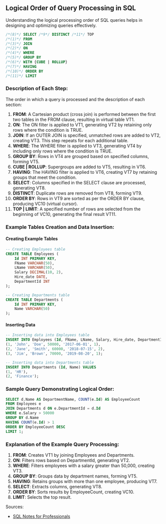 
## Logical Order of Query Processing in SQL

Understanding the logical processing order of SQL queries helps in designing and optimizing queries effectively.

```sql
/*(8)*/ SELECT /*9*/ DISTINCT /*11*/ TOP
/*(1)*/ FROM
/*(3)*/ JOIN
/*(2)*/ ON
/*(4)*/ WHERE
/*(5)*/ GROUP BY
/*(6)*/ WITH {CUBE | ROLLUP}
/*(7)*/ HAVING
/*(10)*/ ORDER BY
/*(11)*/ LIMIT
```

### Description of Each Step:

The order in which a query is processed and the description of each section:

1. **FROM**: A Cartesian product (cross join) is performed between the first two tables in the FROM clause, resulting in virtual table VT1.
2. **ON**: The ON filter is applied to VT1, generating VT2 by retaining only rows where the condition is TRUE.
3. **JOIN**: If an OUTER JOIN is specified, unmatched rows are added to VT2, creating VT3. This step repeats for each additional table.
4. **WHERE**: The WHERE filter is applied to VT3, generating VT4 by including only rows where the condition is TRUE.
5. **GROUP BY**: Rows in VT4 are grouped based on specified columns, forming VT5.
6. **CUBE | ROLLUP**: Supergroups are added to VT5, resulting in VT6.
7. **HAVING**: The HAVING filter is applied to VT6, creating VT7 by retaining groups that meet the condition.
8. **SELECT**: Columns specified in the SELECT clause are processed, generating VT8.
9. **DISTINCT**: Duplicate rows are removed from VT8, forming VT9.
10. **ORDER BY**: Rows in VT9 are sorted as per the ORDER BY clause, producing VC10 (virtual cursor).
11. **TOP | LIMIT**: A specified number of rows are selected from the beginning of VC10, generating the final result VT11.

### Example Tables Creation and Data Insertion:

#### Creating Example Tables

```sql
-- Creating Employees table
CREATE TABLE Employees (
    Id INT PRIMARY KEY,
    FName VARCHAR(50),
    LName VARCHAR(50),
    Salary DECIMAL(10, 2),
    Hire_date DATE,
    DepartmentId INT
);

-- Creating Departments table
CREATE TABLE Departments (
    Id INT PRIMARY KEY,
    Name VARCHAR(50)
);
```

#### Inserting Data

```sql
-- Inserting data into Employees table
INSERT INTO Employees (Id, FName, LName, Salary, Hire_date, DepartmentId) VALUES
(1, 'John', 'Doe', 50000, '2017-06-01', 1),
(2, 'Jane', 'Smith', 60000, '2018-07-15', 2),
(3, 'Jim', 'Brown', 70000, '2019-08-20', 1);

-- Inserting data into Departments table
INSERT INTO Departments (Id, Name) VALUES
(1, 'HR'),
(2, 'Finance');
```

### Sample Query Demonstrating Logical Order:

```sql
SELECT d.Name AS DepartmentName, COUNT(e.Id) AS EmployeeCount
FROM Employees e
JOIN Departments d ON e.DepartmentId = d.Id
WHERE e.Salary > 50000
GROUP BY d.Name
HAVING COUNT(e.Id) > 1
ORDER BY EmployeeCount DESC
LIMIT 1;
```

### Explanation of the Example Query Processing:

1. **FROM**: Creates VT1 by joining Employees and Departments.
2. **ON**: Filters rows based on DepartmentId, generating VT2.
3. **WHERE**: Filters employees with a salary greater than 50,000, creating VT3.
4. **GROUP BY**: Groups data by department names, forming VT5.
5. **HAVING**: Retains groups with more than one employee, producing VT7.
6. **SELECT**: Extracts columns, generating VT8.
7. **ORDER BY**: Sorts results by EmployeeCount, creating VC10.
8. **LIMIT**: Selects the top result.

Sources:
* [SQL Notes for Professionals](https://goalkicker.com/SQLBook)